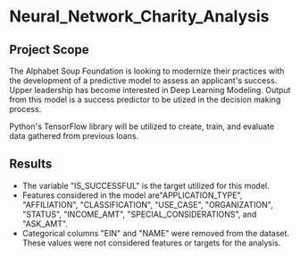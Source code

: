 # Neural_Network_Charity_Analysis

## Project Scope
The Alphabet Soup Foundation is looking to modernize their  practices with the development of a predictive model to assess an applicant's success.  Upper leadership has become interested in Deep Learning Modeling.  Output from this model is a success predictor to be utized in the decision making process.

Python's TensorFlow library will be utilized to create, train, and evaluate data gathered from previous loans.

## Results

- The variable "IS_SUCCESSFUL" is the target utilized for this model.
- Features considered in the model are"APPLICATION_TYPE", "AFFILIATION", "CLASSIFICATION", "USE_CASE", "ORGANIZATION", "STATUS", "INCOME_AMT", "SPECIAL_CONSIDERATIONS", and "ASK_AMT".
- Categorical columns "EIN" and "NAME" were removed from the dataset.  These values were not considered features or targets for the analysis.

